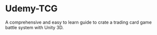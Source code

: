 # Udemy-TCG
A comprehensive and easy to learn guide to crate a trading card game battle system with Unity 3D.
